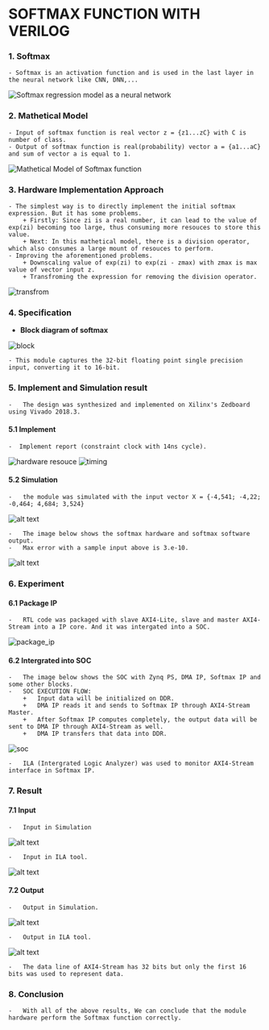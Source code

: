 # SOFTMAX FUNCTION WITH VERILOG
### 1. Softmax
    - Softmax is an activation function and is used in the last layer in the neural network like CNN, DNN,...
![Softmax regression model as a neural network ](illustrating%20images/soft_max_neural.png)

### 2. Mathetical Model
    - Input of softmax function is real vector z = {z1...zC} with C is number of class.
    - Output of softmax function is real(probability) vector a = {a1...aC} and sum of vector a is equal to 1.
![Mathetical Model of Softmax function](illustrating%20images/softmax_mathetical_model.png)

### 3. Hardware Implementation Approach
    - The simplest way is to directly implement the initial softmax expression. But it has some problems.
        + Firstly: Since zi is a real number, it can lead to the value of exp(zi) becoming too large, thus consuming more resouces to store this value.
        + Next: In this mathetical model, there is a division operator, which also consumes a large mount of resouces to perform.
    - Improving the aforementioned problems.
        + Downscaling value of exp(zi) to exp(zi - zmax) with zmax is max value of vector input z.
        + Transfroming the expression for removing the division operator.
![transfrom](illustrating%20images/transform_model.png)
### 4. Specification
- **Block diagram of softmax**

![block](illustrating%20images/block.png) 

    - This module captures the 32-bit floating point single precision input, converting it to 16-bit.

  
### 5. Implement and Simulation result
    -   The design was synthesized and implemented on Xilinx's Zedboard using Vivado 2018.3.
#### 5.1 Implement
    -  Implement report (constraint clock with 14ns cycle).
![hardware resouce](illustrating%20images/hardware_resource.png)
![timing](illustrating%20images/timing.png)
#### 5.2 Simulation
    -   the module was simulated with the input vector X = {-4,541; -4,22; -0,464; 4,684; 3,524}
![alt text](illustrating%20images/simulation.png)

    -   The image below shows the softmax hardware and softmax software output. 
    -   Max error with a sample input above is 3.e-10. 
![alt text](illustrating%20images/hardware_software_result.png)
### 6. Experiment
#### 6.1 Package IP
    -   RTL code was packaged with slave AXI4-Lite, slave and master AXI4-Stream into a IP core. And it was intergated into a SOC.

![package_ip](illustrating%20images/softmax_ip.png)
#### 6.2 Intergrated into SOC
    -   The image below shows the SOC with Zynq PS, DMA IP, Softmax IP and some other blocks.
    -   SOC EXECUTION FLOW: 
        +   Input data will be initialized on DDR.
        +   DMA IP reads it and sends to Softmax IP through AXI4-Stream Master. 
        +   After Softmax IP computes completely, the output data will be sent to DMA IP through AXI4-Stream as well.
        +   DMA IP transfers that data into DDR.
![soc](illustrating%20images/SOC.png)

    -   ILA (Intergrated Logic Analyzer) was used to monitor AXI4-Stream interface in Softmax IP.
### 7. Result
#### 7.1 Input
    -   Input in Simulation
![alt text](illustrating%20images/in_simulation.png)
    
    -   Input in ILA tool.
![alt text](illustrating%20images/in_ILA.png)
#### 7.2 Output
    -   Output in Simulation.
![alt text](illustrating%20images/out_simulation.png)

    -   Output in ILA tool.
![alt text](illustrating%20images/out_ILA.png)
    
    -   The data line of AXI4-Stream has 32 bits but only the first 16 bits was used to represent data.
###  8. Conclusion
    -   With all of the above results, We can conclude that the module hardware perform the Softmax function correctly.